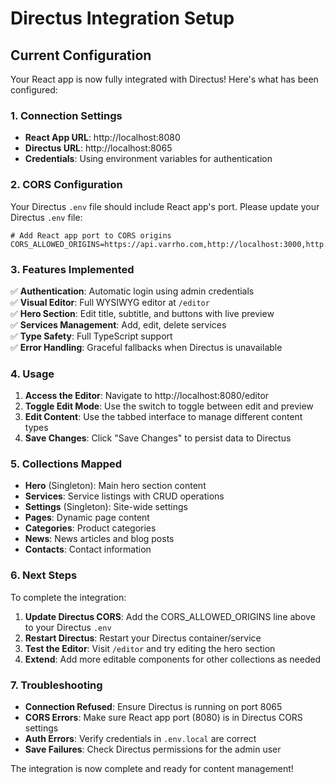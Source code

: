# Directus Integration Setup

## Current Configuration

Your React app is now fully integrated with Directus! Here's what has been configured:

### 1. Connection Settings
- **React App URL**: http://localhost:8080
- **Directus URL**: http://localhost:8065
- **Credentials**: Using environment variables for authentication

### 2. CORS Configuration
Your Directus `.env` file should include React app's port. Please update your Directus `.env` file:

```env
# Add React app port to CORS origins
CORS_ALLOWED_ORIGINS=https://api.varrho.com,http://localhost:3000,http://localhost:8080,http://192.168.1.64:8080,http://localhost:8080,http://192.168.1.64:8080
```

### 3. Features Implemented

✅ **Authentication**: Automatic login using admin credentials  
✅ **Visual Editor**: Full WYSIWYG editor at `/editor`  
✅ **Hero Section**: Edit title, subtitle, and buttons with live preview  
✅ **Services Management**: Add, edit, delete services  
✅ **Type Safety**: Full TypeScript support  
✅ **Error Handling**: Graceful fallbacks when Directus is unavailable  

### 4. Usage

1. **Access the Editor**: Navigate to http://localhost:8080/editor
2. **Toggle Edit Mode**: Use the switch to toggle between edit and preview
3. **Edit Content**: Use the tabbed interface to manage different content types
4. **Save Changes**: Click "Save Changes" to persist data to Directus

### 5. Collections Mapped

- **Hero** (Singleton): Main hero section content
- **Services**: Service listings with CRUD operations  
- **Settings** (Singleton): Site-wide settings
- **Pages**: Dynamic page content
- **Categories**: Product categories
- **News**: News articles and blog posts
- **Contacts**: Contact information

### 6. Next Steps

To complete the integration:

1. **Update Directus CORS**: Add the CORS_ALLOWED_ORIGINS line above to your Directus `.env`
2. **Restart Directus**: Restart your Directus container/service
3. **Test the Editor**: Visit `/editor` and try editing the hero section
4. **Extend**: Add more editable components for other collections as needed

### 7. Troubleshooting

- **Connection Refused**: Ensure Directus is running on port 8065
- **CORS Errors**: Make sure React app port (8080) is in Directus CORS settings
- **Auth Errors**: Verify credentials in `.env.local` are correct
- **Save Failures**: Check Directus permissions for the admin user

The integration is now complete and ready for content management!